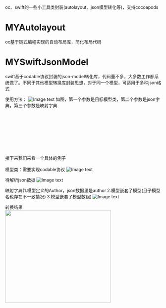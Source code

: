 oc、swift的一些小工具类封装(autolayout、json模型转化等)，支持cocoapods

# MYAutolayout
oc基于链式编程实现的自动布局库，简化布局代码


# MYSwiftJsonModel
swift基于codable协议封装的json-model转化库，代码量不多，大多数工作都系统做了。不同于其他模型转换库封装思想，对于同一个模型，可适用于多种json格式

使用方法：
![Image text](https://ws4.sinaimg.cn/large/006tNbRwgy1fxnkemfpo7j31ou0rc0ze.jpg)
如图，第一个参数是目标模型类，第二个参数是json字典，第三个参数是映射字典


<br><br><br><br><br><br><br><br>
接下来我们来看一个具体的例子<br><br>
模型类：需要实现codable协议
![Image text](https://ws2.sinaimg.cn/large/006tNbRwgy1fxnkiod6fij319c0asta0.jpg)

待解析json数据
![Image text](https://ws2.sinaimg.cn/large/006tNbRwgy1fxnkocojjdj31o00u0gq9.jpg)

映射字典(1.模型定义的Author，json数据里是author 2.模型嵌套了模型(且子模型名也存在不一致情况) 3.模型嵌套了模型数组)
![Image text](https://ws1.sinaimg.cn/large/006tNbRwgy1fxnkv9ni2kj31fe0emmz9.jpg)

转换结果
<br><img src='https://ws2.sinaimg.cn/large/006tNbRwgy1fxnkztn5u2j30lq0hedik.jpg' width='340' height='300'></img>
